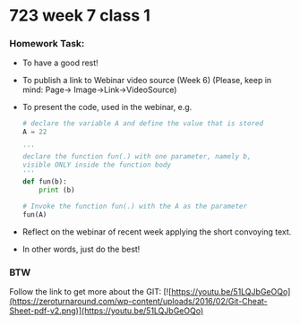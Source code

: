 # 723 week 7 class 1

### Homework Task:
* To have a good rest!
* To publish a link to Webinar video source (Week 6)
  (Please, keep in mind: Page-> Image->Link->VideoSource)
  
* To present the code, used in the webinar, 
e.g.
  ```python
  # declare the variable A and define the value that is stored
  A = 22
  
  '''
  declare the function fun(.) with one parameter, namely b, 
  visible ONLY inside the function body
  '''
  def fun(b):
      print (b)
      
  # Invoke the function fun(.) with the A as the parameter   
  fun(A)    
  ```
* Reflect on the webinar of recent week applying the short convoying text.
* In other words, just do the best! 


### BTW

Follow the link to get more about the GIT:
[![https://youtu.be/51LQJbGeOQo](https://zeroturnaround.com/wp-content/uploads/2016/02/Git-Cheat-Sheet-pdf-v2.png)](https://youtu.be/51LQJbGeOQo)
